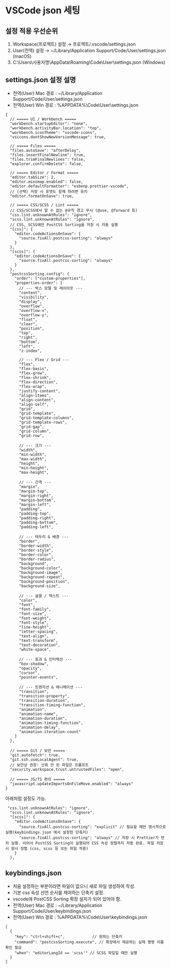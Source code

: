 # VSCode json 세팅   

## 설정 적용 우선순위   

1.  Workspace(프로젝트) 설정 → 프로젝트/.vscode/settings.json   
2.  User(전역) 설정 → ~/Library/Application Support/Code/User/settings.json (macOS)   
3.  C:\Users\사용자명\AppData\Roaming\Code\User\settings.json (Windows)   

## settings.json 설정 설명   

- 전역(User) Mac 경로 : ~/Library/Application Support/Code/User/settings.json   
- 전역(User) Win 경로 : %APPDATA%\Code\User\settings.json   

```jsonc
{
  // ===== UI / Workbench =====
  "workbench.startupEditor": "none",
  "workbench.activityBar.location": "top",
  "workbench.iconTheme": "vscode-icons",
  "vsicons.dontShowNewVersionMessage": true,

  // ===== Files =====
  "files.autoSave": "afterDelay",
  "files.insertFinalNewline": true,
  "files.trimFinalNewlines": false,
  "explorer.confirmDelete": false,

  // ===== Editor / Format =====
  "editor.tabSize": 2,
  "editor.minimap.enabled": false,
  "editor.defaultFormatter": "esbenp.prettier-vscode",
  // (선택) 저장 시 포맷도 함께 하려면 유지
  "editor.formatOnSave": true,

  // ===== CSS/SCSS / Lint =====
  // CSS/SCSS에서 알 수 없는 @규칙 경고 무시 (@use, @forward 등)
  "css.lint.unknownAtRules": "ignore",
  "scss.lint.unknownAtRules": "ignore",
  // CSS, SCSS에만 PostCSS Sorting을 저장 시 자동 실행
  "[css]": {
    "editor.codeActionsOnSave": {
      "source.fixAll.postcss-sorting": "always"
    }
  },
  "[scss]": {
    "editor.codeActionsOnSave": {
      "source.fixAll.postcss-sorting": "always"
    }
  },
  "postcssSorting.config": {
    "order": ["custom-properties"],
    "properties-order": [
      // --- 박스 모델 및 레이아웃 ---
      "content",
      "visibility",
      "display",
      "overflow",
      "overflow-x",
      "overflow-y",
      "float",
      "clear",
      "position",
      "top",
      "right",
      "bottom",
      "left",
      "z-index",

      // --- Flex / Grid ---
      "flex",
      "flex-basis",
      "flex-grow",
      "flex-shrink",
      "flex-direction",
      "flex-wrap",
      "justify-content",
      "align-items",
      "align-content",
      "align-self",
      "grid",
      "grid-template",
      "grid-template-columns",
      "grid-template-rows",
      "grid-gap",
      "grid-column",
      "grid-row",

      // --- 크기 ---
      "width",
      "min-width",
      "max-width",
      "height",
      "min-height",
      "max-height",

      // --- 간격 ---
      "margin",
      "margin-top",
      "margin-right",
      "margin-bottom",
      "margin-left",
      "padding",
      "padding-top",
      "padding-right",
      "padding-bottom",
      "padding-left",

      // --- 테두리 & 배경 ---
      "border",
      "border-width",
      "border-style",
      "border-color",
      "border-radius",
      "background",
      "background-color",
      "background-image",
      "background-repeat",
      "background-position",
      "background-size",

      // --- 글꼴 / 텍스트 ---
      "color",
      "font",
      "font-family",
      "font-size",
      "font-weight",
      "font-style",
      "line-height",
      "letter-spacing",
      "text-align",
      "text-transform",
      "text-decoration",
      "white-space",

      // --- 효과 & 인터랙션 ---
      "box-shadow",
      "opacity",
      "cursor",
      "pointer-events",

      // --- 트랜지션 & 애니메이션 ---
      "transition",
      "transition-property",
      "transition-duration",
      "transition-timing-function",
      "animation",
      "animation-name",
      "animation-duration",
      "animation-timing-function",
      "animation-delay",
      "animation-iteration-count"
    ]
  },

  // ===== Git / 보안 =====
  "git.autofetch": true,
  "git.ssh.useLocalAgent": true,
  // 보안상 권장: 신뢰 안 된 파일은 프롬프트
  "security.workspace.trust.untrustedFiles": "open",

  // ===== JS/TS 편의 =====
  "javascript.updateImportsOnFileMove.enabled": "always"
}
```

아래처럼 설정도 가능.   

```jsonc
 "css.lint.unknownAtRules": "ignore",
  "scss.lint.unknownAtRules": "ignore",
  "[scss]": {
    "editor.codeActionsOnSave": {
      "source.fixAll.postcss-sorting": "explicit" // 필요할 때만 명시적으로 실행(keybindings.json 에서 설정한 단축키)
      "source.fixAll.postcss-sorting": "always" // 저장 시 Prettier가 먼저 실행. 이어서 PostCSS Sorting이 실행되어 CSS 속성 정렬까지 자동 완료. 파일 저장시 항시 정렬 (css, scss 등 모든 파일 적용)
    }
  },
```

## keybindings.json   

- 처음 설정하는 부분이라면 파일이 없으니 새로 파일 생성하여 작성.   
- 기본 css 속성 선언 순서를 제어하는 단축키 설정.   
- vscode에 PostCSS Sorting 확장 설치가 되어 있어야 함.   
- 전역(User) Mac 경로 : ~/Library/Application Support/Code/User/keybindings.json   
- 전역(User) Win 경로 : %APPDATA%\Code\User\keybindings.json   

```jsonc
[
  {
    "key": "ctrl+shift+c",            // 원하는 단축키
    "command": "postcssSorting.execute", // 확장에서 제공하는 실제 명령 이름 확인 필요
    "when": "editorLangId == 'scss'" // SCSS 파일일 때만 실행
  }
]
```
